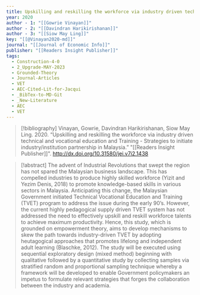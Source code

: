 ```yaml
---
title: Upskilling and reskilling the workforce via industry driven technical and vocational education and Training -  Strategies to initiate industry/institution partnership in Malaysia
year: 2020
author - 1: "[[Gowrie Vinayan]]"
author - 2: "[[Davindran Harikirishanan]]"
author - 3: "[[Siow May Ling]]"
key: "[[@Vinayan2020-md]]"
journal: "[[Journal of Economic Info]]"
publisher: "[[Readers Insight Publisher]]"
tags:
  - Construction-4-0
  - 2_Upgrade-MAY-2023
  - Grounded-Theory
  - Journal-Articles
  - VET
  - AEC-Cited-Lit-for-Jacqui
  - _BibTex-to-MD-Git
  - _New-Literature
  - AEC
  - VET
---
```


> [!bibliography]
> Vinayan, Gowrie, Davindran Harikirishanan, Siow May Ling. 2020. “Upskilling and reskilling the workforce via industry driven technical and vocational education and Training -  Strategies to initiate industry/institution partnership in Malaysia.” "[[Readers Insight Publisher]]". http://dx.doi.org/10.31580/jei.v7i2.1438

> [!abstract]
> The advent of Industrial Revolutions that swept the region has not spared the Malaysian business landscape. This has compelled industries to produce highly skilled workforce (Yizit and Yezim Denis, 2018) to promote knowledge-based skills in various sectors in Malaysia. Anticipating this change, the Malaysian Government initiated Technical Vocational Education and Training (TVET) program to address the issue during the early 90’s. However, the current highly pedagogical supply driven TVET system has not addressed the need to effectively upskill and reskill workforce talents to achieve maximum productivity. Hence, this study, which is grounded on empowerment theory, aims to develop mechanisms to skew the path towards industry-driven TVET by adopting heutagogical approaches that promotes lifelong and independent adult learning (Blaschke, 2012). The study will be executed using sequential exploratory design (mixed method) beginning with qualitative followed by a quantitative study by collecting samples via stratified random and proportional sampling technique whereby a framework will be developed to enable Government policymakers an impetus to formulate relevant strategies that forges the collaboration between the industry and academia.